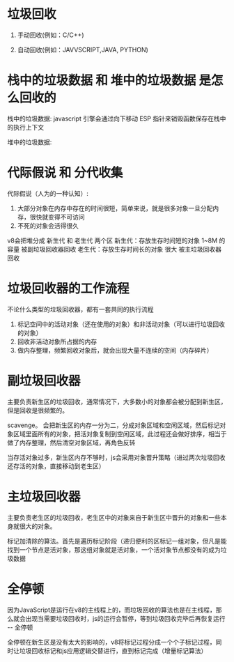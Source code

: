 # 垃圾回收

1. 手动回收(例如：C/C++)

2. 自动回收(例如：JAVVSCRIPT,JAVA, PYTHON)

# 栈中的垃圾数据 和 堆中的垃圾数据 是怎么回收的

栈中的垃圾数据:
javascript 引擎会通过向下移动 ESP 指针来销毁函数保存在栈中的执行上下文

堆中的垃圾数据:

# 代际假说 和 分代收集

代际假说（人为的一种认知）:

1. 大部分对象在内存中存在的时间很短，简单来说，就是很多对象一旦分配内存，很快就变得不可访问
2. 不死的对象会活得很久


v8会把堆分成 新生代 和 老生代 两个区
  新生代：存放生存时间短的对象  1~8M 的容量  被副垃圾回收器回收
  老生代：存放生存时间长的对象  很大  被主垃圾回收器回收

# 垃圾回收器的工作流程
不论什么类型的垃圾回收器，都有一套共同的执行流程
1. 标记空间中的活动对象（还在使用的对象）和非活动对象（可以进行垃圾回收的对象）
2. 回收非活动对象所占据的内存
3. 做内存整理，频繁回收对象后，就会出现大量不连续的空间（内存碎片）

# 副垃圾回收器
主要负责新生区的垃圾回收，通常情况下，大多数小的对象都会被分配到新生区，但是回收是很频繁的。

scavenge。 会把新生区的内存一分为二，分成对象区域和空闲区域，然后标记对象区域里面所有的对象，把活对象复制到空闲区域，此过程还会做好排序，相当于做了内存整理，然后清空对象区域，再角色反转

当存活对象过多，新生区内存不够时，js会采用对象晋升策略（进过两次垃圾回收还存活的对象，直接移动到老生区）

# 主垃圾回收器
主要负责老生区的垃圾回收，老生区中的对象来自于新生区中晋升的对象和一些本身就很大的对象。

标记加清除的算法。首先是遍历标记阶段（递归便利的区标记一组对象，但凡是能找到一个节点是活对象，那这组对象就是活对象，一个活对象节点都没有的成为垃圾数据

# 全停顿
因为JavaScript是运行在v8的主线程上的，而垃圾回收的算法也是在主线程，那么就会出现当需要垃圾回收时，js的运行会暂停，等到垃圾回收完毕后再恢复运行  -- 全停顿

全停顿在新生区是没有太大的影响的，v8将标记过程分成一个个子标记过程，同时让垃圾回收标记和js应用逻辑交替进行，直到标记完成（增量标记算法）

